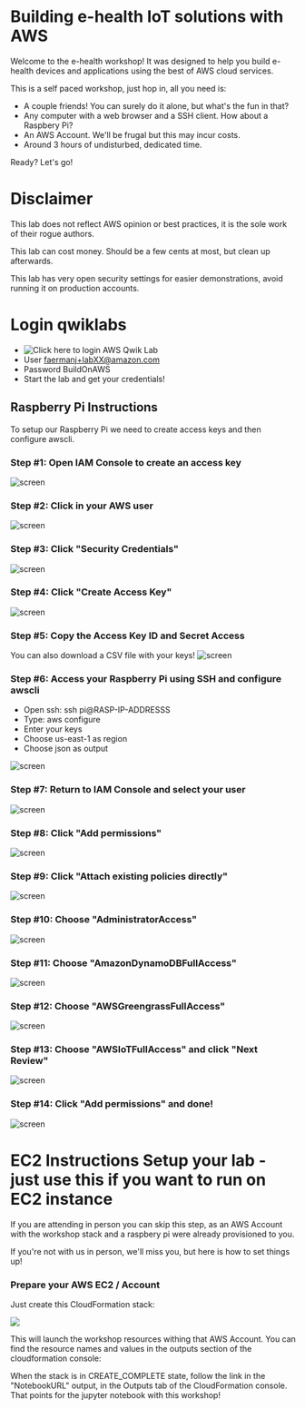 # Building e-health IoT solutions with AWS

Welcome to the e-health workshop! It was designed to help you build e-health devices and applications using the best of AWS cloud services.

This is a self paced workshop, just hop in, all you need is:
  * A couple friends! You can surely do it alone, but what's the fun in that?
  * Any computer with a web browser and a SSH client. How about a Raspbery Pi?
  * An AWS Account. We'll be frugal but this may incur costs.
  * Around 3 hours of undisturbed, dedicated time.

Ready? Let's go!

# Disclaimer
This lab does not reflect AWS opinion or best practices, it is the sole work of their rogue authors.

This lab can cost money. Should be a few cents at most, but clean up afterwards.

This lab has very open security settings for easier demonstrations, avoid running it on production accounts.

# Login qwiklabs
* ![Click here to login AWS Qwik Lab](http://aws.qwiklab.com/)
* User faermanj+labXX@amazon.com
* Password BuildOnAWS
* Start the lab and get your credentials!

## Raspberry Pi Instructions

To setup our Raspberry Pi we need to create access keys and then configure awscli.

### Step #1: Open IAM Console to create an access key
![screen](/images/raspberry-config/01.png) 

### Step #2: Click in your AWS user
![screen](/images/raspberry-config/02.png) 

### Step #3: Click "Security Credentials"
![screen](/images/raspberry-config/03.png) 

### Step #4: Click "Create Access Key" 
![screen](/images/raspberry-config/04.png) 

### Step #5: Copy the Access Key ID and Secret Access

You can also download a CSV file with your keys!
![screen](/images/raspberry-config/05.png) 

### Step #6: Access your Raspberry Pi using SSH and configure awscli

* Open ssh: ssh pi@RASP-IP-ADDRESSS
* Type: aws configure
* Enter your keys
* Choose us-east-1 as region
* Choose json as output

![screen](/images/raspberry-config/06.png) 

### Step #7: Return to IAM Console and select your user  
![screen](/images/raspberry-config/07.png) 

### Step #8: Click "Add permissions"
![screen](/images/raspberry-config/08.png) 

### Step #9: Click "Attach existing policies directly"
![screen](/images/raspberry-config/09.png) 

### Step #10: Choose "AdministratorAccess"  
![screen](/images/raspberry-config/10.png) 

### Step #11: Choose "AmazonDynamoDBFullAccess"
![screen](/images/raspberry-config/11.png) 

### Step #12: Choose "AWSGreengrassFullAccess"
![screen](/images/raspberry-config/12.png) 

### Step #13: Choose "AWSIoTFullAccess" and click "Next Review"
![screen](/images/raspberry-config/13.png) 

### Step #14: Click "Add permissions" and done!
![screen](/images/raspberry-config/14.png) 


# EC2 Instructions Setup your lab - just use this if you want to run on EC2 instance
If you are attending in person you can skip this step, as an AWS Account with the workshop stack and a raspbery pi were already provisioned to you. 

If you're not with us in person, we'll miss you, but here is how to set things up!

### Prepare your AWS EC2 / Account
Just create this CloudFormation stack:

<a href="https://console.aws.amazon.com/cloudformation/home?region=us-east-1#/stacks/create/review?filter=active&templateURL=https:%2F%2Fs3.amazonaws.com%2Fehw-pub%2Fehw_cfn.yaml&stackName=ehw-stack"><img src="https://s3.amazonaws.com/cloudformation-examples/cloudformation-launch-stack.png"/></a>

This will launch the workshop resources withing that AWS Account. 
You can find the resource names and values in the outputs section of the cloudformation console:

When the stack is in CREATE_COMPLETE state, follow the link in the "NotebookURL" output, in the Outputs tab of the CloudFormation console. That points for the jupyter notebook with this workshop!



